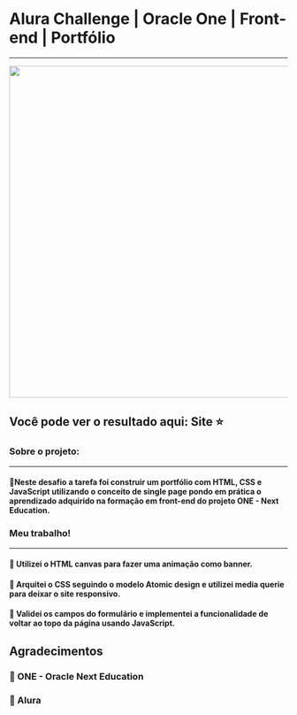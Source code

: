 # Alura Challenge | Oracle One | Front-end | Portfólio
---

<p align="center" >
     <img width="600" heigth="600" src="https://user-images.githubusercontent.com/101413385/168887837-b6d26532-6782-48dc-92eb-e48bf6c57a15.png">
</p>
<h2> Você pode ver o resultado aqui: <a src="https://gbaldez.github.io/challenge-one-portfolio/">Site</a> ⭐</h2>

###  Sobre o projeto:
---
#### 🔹Neste desafio a tarefa foi construir um portfólio com HTML, CSS e JavaScript utilizando o conceito de single page pondo em prática o aprendizado adquirido na formação em front-end do projeto ONE - Next Education.

### Meu trabalho!
---
#### 🔹 Utilizei o HTML canvas para fazer uma animação como banner.
#### 🔹 Arquitei o CSS seguindo o modelo Atomic design e utilizei media querie para deixar o site responsivo.
#### 🔹 Validei os campos do formulário e implementei a funcionalidade de voltar ao topo da página usando JavaScript.

## Agradecimentos

### 🔹 ONE - Oracle Next Education
### 🔹 Alura
